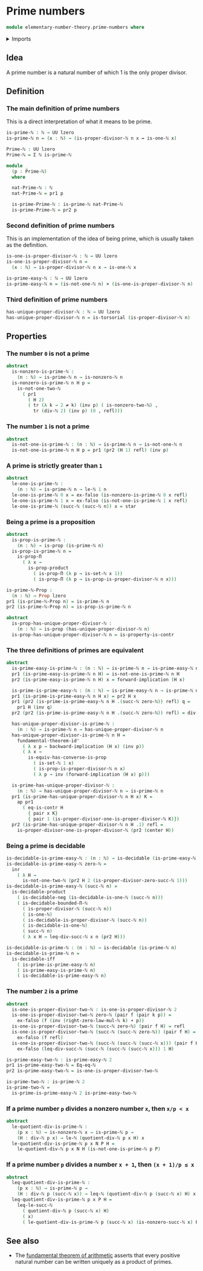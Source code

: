 # Prime numbers

```agda
module elementary-number-theory.prime-numbers where
```

<details><summary>Imports</summary>

```agda
open import elementary-number-theory.decidable-types
open import elementary-number-theory.divisibility-natural-numbers
open import elementary-number-theory.equality-natural-numbers
open import elementary-number-theory.inequality-natural-numbers
open import elementary-number-theory.multiplication-natural-numbers
open import elementary-number-theory.natural-numbers
open import elementary-number-theory.proper-divisors-natural-numbers
open import elementary-number-theory.strict-inequality-natural-numbers

open import foundation.action-on-identifications-functions
open import foundation.cartesian-product-types
open import foundation.contractible-types
open import foundation.coproduct-types
open import foundation.decidable-types
open import foundation.dependent-pair-types
open import foundation.empty-types
open import foundation.fundamental-theorem-of-identity-types
open import foundation.identity-types
open import foundation.logical-equivalences
open import foundation.negated-equality
open import foundation.propositions
open import foundation.torsorial-type-families
open import foundation.transport-along-identifications
open import foundation.unit-type
open import foundation.universe-levels
```

</details>

## Idea

A prime number is a natural number of which 1 is the only proper divisor.

## Definition

### The main definition of prime numbers

This is a direct interpretation of what it means to be prime.

```agda
is-prime-ℕ : ℕ → UU lzero
is-prime-ℕ n = (x : ℕ) → (is-proper-divisor-ℕ n x ↔ is-one-ℕ x)

Prime-ℕ : UU lzero
Prime-ℕ = Σ ℕ is-prime-ℕ

module _
  (p : Prime-ℕ)
  where

  nat-Prime-ℕ : ℕ
  nat-Prime-ℕ = pr1 p

  is-prime-Prime-ℕ : is-prime-ℕ nat-Prime-ℕ
  is-prime-Prime-ℕ = pr2 p
```

### Second definition of prime numbers

This is an implementation of the idea of being prime, which is usually taken as
the definition.

```agda
is-one-is-proper-divisor-ℕ : ℕ → UU lzero
is-one-is-proper-divisor-ℕ n =
  (x : ℕ) → is-proper-divisor-ℕ n x → is-one-ℕ x

is-prime-easy-ℕ : ℕ → UU lzero
is-prime-easy-ℕ n = (is-not-one-ℕ n) × (is-one-is-proper-divisor-ℕ n)
```

### Third definition of prime numbers

```agda
has-unique-proper-divisor-ℕ : ℕ → UU lzero
has-unique-proper-divisor-ℕ n = is-torsorial (is-proper-divisor-ℕ n)
```

## Properties

### The number `0` is not a prime

```agda
abstract
  is-nonzero-is-prime-ℕ :
    (n : ℕ) → is-prime-ℕ n → is-nonzero-ℕ n
  is-nonzero-is-prime-ℕ n H p =
    is-not-one-two-ℕ
      ( pr1
        ( H 2)
        ( tr (λ k → 2 ≠ k) (inv p) ( is-nonzero-two-ℕ) ,
          tr (div-ℕ 2) (inv p) (0 , refl)))
```

### The number `1` is not a prime

```agda
abstract
  is-not-one-is-prime-ℕ : (n : ℕ) → is-prime-ℕ n → is-not-one-ℕ n
  is-not-one-is-prime-ℕ n H p = pr1 (pr2 (H 1) refl) (inv p)
```

### A prime is strictly greater than `1`

```agda
abstract
  le-one-is-prime-ℕ :
    (n : ℕ) → is-prime-ℕ n → le-ℕ 1 n
  le-one-is-prime-ℕ 0 x = ex-falso (is-nonzero-is-prime-ℕ 0 x refl)
  le-one-is-prime-ℕ 1 x = ex-falso (is-not-one-is-prime-ℕ 1 x refl)
  le-one-is-prime-ℕ (succ-ℕ (succ-ℕ n)) x = star
```

### Being a prime is a proposition

```agda
abstract
  is-prop-is-prime-ℕ :
    (n : ℕ) → is-prop (is-prime-ℕ n)
  is-prop-is-prime-ℕ n =
    is-prop-Π
      ( λ x →
        is-prop-product
          ( is-prop-Π (λ p → is-set-ℕ x 1))
          ( is-prop-Π (λ p → is-prop-is-proper-divisor-ℕ n x)))

is-prime-ℕ-Prop :
  (n : ℕ) → Prop lzero
pr1 (is-prime-ℕ-Prop n) = is-prime-ℕ n
pr2 (is-prime-ℕ-Prop n) = is-prop-is-prime-ℕ n

abstract
  is-prop-has-unique-proper-divisor-ℕ :
    (n : ℕ) → is-prop (has-unique-proper-divisor-ℕ n)
  is-prop-has-unique-proper-divisor-ℕ n = is-property-is-contr
```

### The three definitions of primes are equivalent

```agda
abstract
  is-prime-easy-is-prime-ℕ : (n : ℕ) → is-prime-ℕ n → is-prime-easy-ℕ n
  pr1 (is-prime-easy-is-prime-ℕ n H) = is-not-one-is-prime-ℕ n H
  pr2 (is-prime-easy-is-prime-ℕ n H) x = forward-implication (H x)

  is-prime-is-prime-easy-ℕ : (n : ℕ) → is-prime-easy-ℕ n → is-prime-ℕ n
  pr1 (is-prime-is-prime-easy-ℕ n H x) = pr2 H x
  pr1 (pr2 (is-prime-is-prime-easy-ℕ n H .(succ-ℕ zero-ℕ)) refl) q =
    pr1 H (inv q)
  pr2 (pr2 (is-prime-is-prime-easy-ℕ n H .(succ-ℕ zero-ℕ)) refl) = div-one-ℕ n

  has-unique-proper-divisor-is-prime-ℕ :
    (n : ℕ) → is-prime-ℕ n → has-unique-proper-divisor-ℕ n
  has-unique-proper-divisor-is-prime-ℕ n H =
    fundamental-theorem-id'
      ( λ x p → backward-implication (H x) (inv p))
      ( λ x →
        is-equiv-has-converse-is-prop
          ( is-set-ℕ 1 x)
          ( is-prop-is-proper-divisor-ℕ n x)
          ( λ p → inv (forward-implication (H x) p)))

  is-prime-has-unique-proper-divisor-ℕ :
    (n : ℕ) → has-unique-proper-divisor-ℕ n → is-prime-ℕ n
  pr1 (is-prime-has-unique-proper-divisor-ℕ n H x) K =
    ap pr1
      ( eq-is-contr H
        { pair x K}
        { pair 1 (is-proper-divisor-one-is-proper-divisor-ℕ K)})
  pr2 (is-prime-has-unique-proper-divisor-ℕ n H .1) refl =
    is-proper-divisor-one-is-proper-divisor-ℕ (pr2 (center H))
```

### Being a prime is decidable

```agda
is-decidable-is-prime-easy-ℕ : (n : ℕ) → is-decidable (is-prime-easy-ℕ n)
is-decidable-is-prime-easy-ℕ zero-ℕ =
  inr
    ( λ H →
      is-not-one-two-ℕ (pr2 H 2 (is-proper-divisor-zero-succ-ℕ 1)))
is-decidable-is-prime-easy-ℕ (succ-ℕ n) =
  is-decidable-product
    ( is-decidable-neg (is-decidable-is-one-ℕ (succ-ℕ n)))
    ( is-decidable-bounded-Π-ℕ
      ( is-proper-divisor-ℕ (succ-ℕ n))
      ( is-one-ℕ)
      ( is-decidable-is-proper-divisor-ℕ (succ-ℕ n))
      ( is-decidable-is-one-ℕ)
      ( succ-ℕ n)
      ( λ x H → leq-div-succ-ℕ x n (pr2 H)))

is-decidable-is-prime-ℕ : (n : ℕ) → is-decidable (is-prime-ℕ n)
is-decidable-is-prime-ℕ n =
  is-decidable-iff
    ( is-prime-is-prime-easy-ℕ n)
    ( is-prime-easy-is-prime-ℕ n)
    ( is-decidable-is-prime-easy-ℕ n)
```

### The number `2` is a prime

```agda
abstract
  is-one-is-proper-divisor-two-ℕ : is-one-is-proper-divisor-ℕ 2
  is-one-is-proper-divisor-two-ℕ zero-ℕ (pair f (pair k p)) =
    ex-falso (f (inv (right-zero-law-mul-ℕ k) ∙ p))
  is-one-is-proper-divisor-two-ℕ (succ-ℕ zero-ℕ) (pair f H) = refl
  is-one-is-proper-divisor-two-ℕ (succ-ℕ (succ-ℕ zero-ℕ)) (pair f H) =
    ex-falso (f refl)
  is-one-is-proper-divisor-two-ℕ (succ-ℕ (succ-ℕ (succ-ℕ x))) (pair f H) =
    ex-falso (leq-div-succ-ℕ (succ-ℕ (succ-ℕ (succ-ℕ x))) 1 H)

is-prime-easy-two-ℕ : is-prime-easy-ℕ 2
pr1 is-prime-easy-two-ℕ = Eq-eq-ℕ
pr2 is-prime-easy-two-ℕ = is-one-is-proper-divisor-two-ℕ

is-prime-two-ℕ : is-prime-ℕ 2
is-prime-two-ℕ =
  is-prime-is-prime-easy-ℕ 2 is-prime-easy-two-ℕ
```

### If a prime number `p` divides a nonzero number `x`, then `x/p < x`

```agda
abstract
  le-quotient-div-is-prime-ℕ :
    (p x : ℕ) → is-nonzero-ℕ x → is-prime-ℕ p →
    (H : div-ℕ p x) → le-ℕ (quotient-div-ℕ p x H) x
  le-quotient-div-is-prime-ℕ p x N P H =
    le-quotient-div-ℕ p x N H (is-not-one-is-prime-ℕ p P)
```

### If a prime number `p` divides a number `x + 1`, then `(x + 1)/p ≤ x`

```agda
abstract
  leq-quotient-div-is-prime-ℕ :
    (p x : ℕ) → is-prime-ℕ p →
    (H : div-ℕ p (succ-ℕ x)) → leq-ℕ (quotient-div-ℕ p (succ-ℕ x) H) x
  leq-quotient-div-is-prime-ℕ p x P H =
    leq-le-succ-ℕ
      ( quotient-div-ℕ p (succ-ℕ x) H)
      ( x)
      ( le-quotient-div-is-prime-ℕ p (succ-ℕ x) (is-nonzero-succ-ℕ x) P H)
```

## See also

- The
  [fundamental theorem of arithmetic](elementary-number-theory.fundamental-theorem-of-arithmetic.md)
  asserts that every positive natural number can be written uniquely as a
  product of primes.

